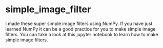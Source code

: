 # simple_image_filter
I made these super simple image filters using NumPy. If you have just learned NumPy it can be a good practice for you to make simple image filters.
You can take a look at this jupyter notebook to learn how to make simple image filters.

